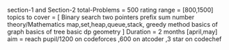 section-1 and Section-2 
total-Problems = 500
rating range = [800,1500]
topics to cover = 
[
Binary search
two pointers
prefix sum
number theory/Mathematics
map,set,heap,queue,stack,
greedy method
basics of graph
basics of tree
basic dp
geometry
]
Duration = 2 months [april,may]
aim = reach pupil/1200 on codeforces ,600 on atcoder ,3 star on codechef